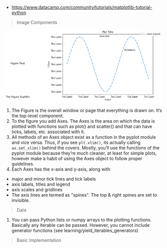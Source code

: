 - https://www.datacamp.com/community/tutorials/matplotlib-tutorial-python

> Image Components

![Image Components](components.png)

1. The Figure is the overall window or page that everything is drawn on. It’s the 
top-level component.
1. To the figure you add Axes. The Axes is the area on which the data is plotted 
with functions such as plot() and scatter() and that can have ticks, labels, 
etc. associated with it.
1. All methods of an Axes object exist as a function in the pyplot module and vice versa.
Thus, if you see `plt.xlim()`, its actually calling `ax.set_xlim()` behind the covers.
Mostly, you’ll use the functions of the pyplot module because they’re much cleaner, 
at least for simple plots, however make a habit of using the Axes object to follow proper guidelines.
1. Each Axes has the x-axis and y-axis, along with 
- major and minor tick lines and tick labels
- axis labels, titles and legend
- axis scales and gridlines
- The axis lines are termed as "spines". The top & right spines are set to invisible.

> Data
1. You can pass Python lists or numpy arrays to the plotting functions. Basically any iterable can
be passed. However, you cannot include generator functions (see learning/yield_iterables_generators)

> Basic Implementation
